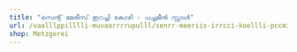 ```yaml
---
title: "സെന്റ് മേരീസ് ഇറച്ചി കോഴി - പച്ചമീൻ സ്റ്റാൾ"
url: /vaalllppilllli-muvaarrrrupulll/senrr-meeriis-irrcci-koollli-pccmii-srrrraa/
shop: Metzgerei
---
```

